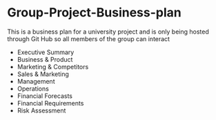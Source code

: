 Group-Project-Business-plan
===========================

This is a business plan for a university project and is only being hosted through Git Hub so all members of the group can interact

-	Executive Summary
-	Business & Product
-	Marketing & Competitors
-	Sales & Marketing
-	Management
-	Operations
-	Financial Forecasts
-	Financial Requirements
-	Risk Assessment